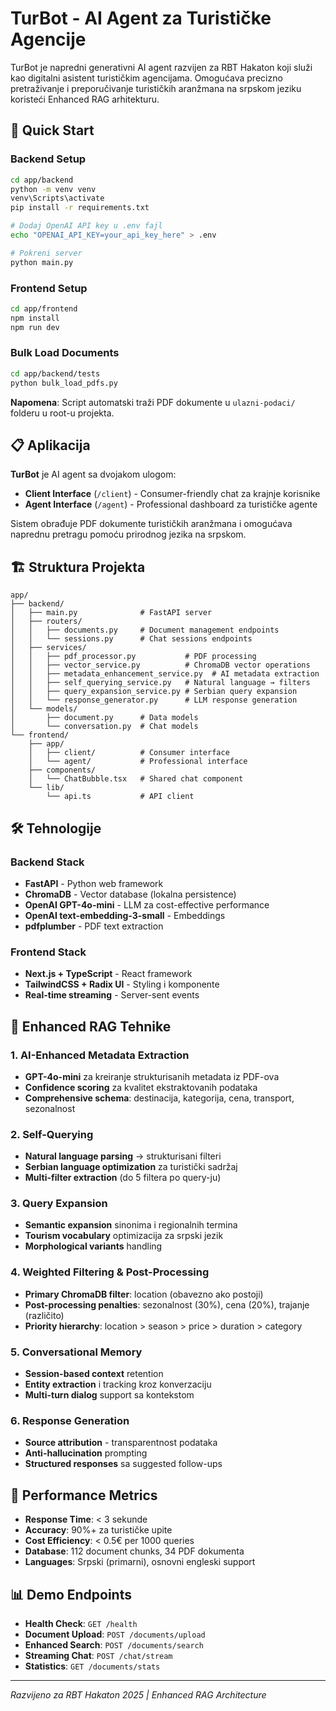 # TurBot - AI Agent za Turističke Agencije

TurBot je napredni generativni AI agent razvijen za RBT Hakaton koji služi kao digitalni asistent turističkim agencijama. Omogućava precizno pretraživanje i preporučivanje turističkih aranžmana na srpskom jeziku koristeći Enhanced RAG arhitekturu.

## 🚀 Quick Start

### Backend Setup
```bash
cd app/backend
python -m venv venv
venv\Scripts\activate
pip install -r requirements.txt

# Dodaj OpenAI API key u .env fajl
echo "OPENAI_API_KEY=your_api_key_here" > .env

# Pokreni server
python main.py
```

### Frontend Setup
```bash
cd app/frontend
npm install
npm run dev
```

### Bulk Load Documents
```bash
cd app/backend/tests
python bulk_load_pdfs.py
```
**Napomena**: Script automatski traži PDF dokumente u `ulazni-podaci/` folderu u root-u projekta.

## 📋 Aplikacija

**TurBot** je AI agent sa dvojakom ulogom:
- **Client Interface** (`/client`) - Consumer-friendly chat za krajnje korisnike
- **Agent Interface** (`/agent`) - Professional dashboard za turističke agente

Sistem obrađuje PDF dokumente turističkih aranžmana i omogućava naprednu pretragu pomoću prirodnog jezika na srpskom.

## 🏗️ Struktura Projekta

```
app/
├── backend/
│   ├── main.py              # FastAPI server
│   ├── routers/
│   │   ├── documents.py     # Document management endpoints
│   │   └── sessions.py      # Chat sessions endpoints
│   ├── services/
│   │   ├── pdf_processor.py           # PDF processing
│   │   ├── vector_service.py          # ChromaDB vector operations
│   │   ├── metadata_enhancement_service.py  # AI metadata extraction
│   │   ├── self_querying_service.py   # Natural language → filters
│   │   ├── query_expansion_service.py # Serbian query expansion
│   │   └── response_generator.py      # LLM response generation
│   └── models/
│       ├── document.py      # Data models
│       └── conversation.py  # Chat models
└── frontend/
    ├── app/
    │   ├── client/          # Consumer interface
    │   └── agent/           # Professional interface
    ├── components/
    │   └── ChatBubble.tsx   # Shared chat component
    └── lib/
        └── api.ts           # API client
```

## 🛠️ Tehnologije

### Backend Stack
- **FastAPI** - Python web framework
- **ChromaDB** - Vector database (lokalna persistence)
- **OpenAI GPT-4o-mini** - LLM za cost-effective performance
- **OpenAI text-embedding-3-small** - Embeddings
- **pdfplumber** - PDF text extraction

### Frontend Stack
- **Next.js + TypeScript** - React framework
- **TailwindCSS + Radix UI** - Styling i komponente
- **Real-time streaming** - Server-sent events

## 🔧 Enhanced RAG Tehnike

### 1. AI-Enhanced Metadata Extraction
- **GPT-4o-mini** za kreiranje strukturisanih metadata iz PDF-ova
- **Confidence scoring** za kvalitet ekstraktovanih podataka
- **Comprehensive schema**: destinacija, kategorija, cena, transport, sezonalnost

### 2. Self-Querying
- **Natural language parsing** → strukturisani filteri
- **Serbian language optimization** za turistički sadržaj
- **Multi-filter extraction** (do 5 filtera po query-ju)

### 3. Query Expansion
- **Semantic expansion** sinonima i regionalnih termina
- **Tourism vocabulary** optimizacija za srpski jezik
- **Morphological variants** handling

### 4. Weighted Filtering & Post-Processing
- **Primary ChromaDB filter**: location (obavezno ako postoji)
- **Post-processing penalties**: sezonalnost (30%), cena (20%), trajanje (različito)
- **Priority hierarchy**: location > season > price > duration > category

### 5. Conversational Memory
- **Session-based context** retention
- **Entity extraction** i tracking kroz konverzaciju
- **Multi-turn dialog** support sa kontekstom

### 6. Response Generation
- **Source attribution** - transparentnost podataka
- **Anti-hallucination** prompting
- **Structured responses** sa suggested follow-ups

## 🎯 Performance Metrics

- **Response Time**: < 3 sekunde
- **Accuracy**: 90%+ za turističke upite
- **Cost Efficiency**: < 0.5€ per 1000 queries
- **Database**: 112 document chunks, 34 PDF dokumenta
- **Languages**: Srpski (primarni), osnovni engleski support

## 📊 Demo Endpoints

- **Health Check**: `GET /health`
- **Document Upload**: `POST /documents/upload`
- **Enhanced Search**: `POST /documents/search`
- **Streaming Chat**: `POST /chat/stream`
- **Statistics**: `GET /documents/stats`

---

*Razvijeno za RBT Hakaton 2025 | Enhanced RAG Architecture* 